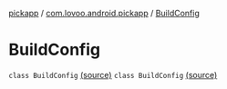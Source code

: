 [pickapp](../../index.md) / [com.lovoo.android.pickapp](../index.md) / [BuildConfig](./index.md)

# BuildConfig

`class BuildConfig` [(source)](https://github.com/lovoo/android-pickpic/blob/master/pickapp/build/generated/source/buildConfig/debug/com/lovoo/android/pickapp/BuildConfig.java#L6)
`class BuildConfig` [(source)](https://github.com/lovoo/android-pickpic/blob/master/pickapp/build/generated/source/buildConfig/debug/com/lovoo/android/pickapp/BuildConfig.java#L6)